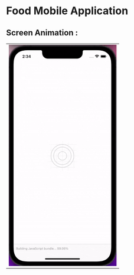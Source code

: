 # Food Mobile Application

## Screen Animation :

<table ><tr><td>

<img src="for_readme/food.gif"  height="600">

</td></tr></table>